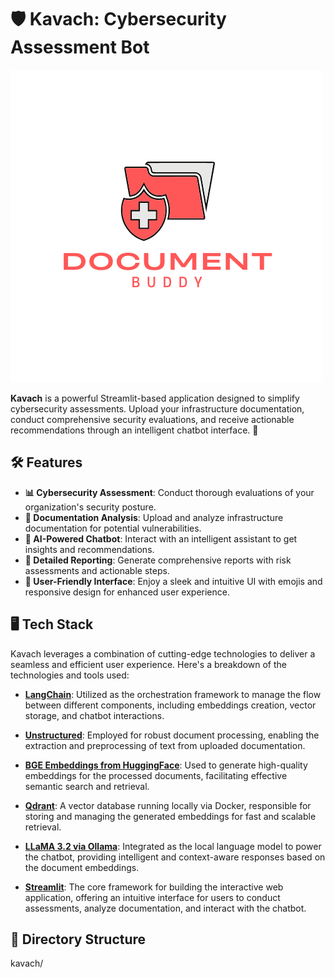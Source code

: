 # 🛡️ Kavach: Cybersecurity Assessment Bot

![Kavach](logo.png)

**Kavach** is a powerful Streamlit-based application designed to simplify cybersecurity assessments. Upload your infrastructure documentation, conduct comprehensive security evaluations, and receive actionable recommendations through an intelligent chatbot interface. 🚀

## 🛠️ Features

- **📊 Cybersecurity Assessment**: Conduct thorough evaluations of your organization's security posture.
- **📄 Documentation Analysis**: Upload and analyze infrastructure documentation for potential vulnerabilities.
- **🤖 AI-Powered Chatbot**: Interact with an intelligent assistant to get insights and recommendations.
- **📝 Detailed Reporting**: Generate comprehensive reports with risk assessments and actionable steps.
- **🌟 User-Friendly Interface**: Enjoy a sleek and intuitive UI with emojis and responsive design for enhanced user experience.

## 🖥️ Tech Stack

Kavach leverages a combination of cutting-edge technologies to deliver a seamless and efficient user experience. Here's a breakdown of the technologies and tools used:

- **[LangChain](https://langchain.readthedocs.io/)**: Utilized as the orchestration framework to manage the flow between different components, including embeddings creation, vector storage, and chatbot interactions.
  
- **[Unstructured](https://github.com/Unstructured-IO/unstructured)**: Employed for robust document processing, enabling the extraction and preprocessing of text from uploaded documentation.
  
- **[BGE Embeddings from HuggingFace](https://huggingface.co/BAAI/bge-small-en)**: Used to generate high-quality embeddings for the processed documents, facilitating effective semantic search and retrieval.
  
- **[Qdrant](https://qdrant.tech/)**: A vector database running locally via Docker, responsible for storing and managing the generated embeddings for fast and scalable retrieval.
  
- **[LLaMA 3.2 via Ollama](https://ollama.com/)**: Integrated as the local language model to power the chatbot, providing intelligent and context-aware responses based on the document embeddings.
  
- **[Streamlit](https://streamlit.io/)**: The core framework for building the interactive web application, offering an intuitive interface for users to conduct assessments, analyze documentation, and interact with the chatbot.

## 📁 Directory Structure

kavach/

